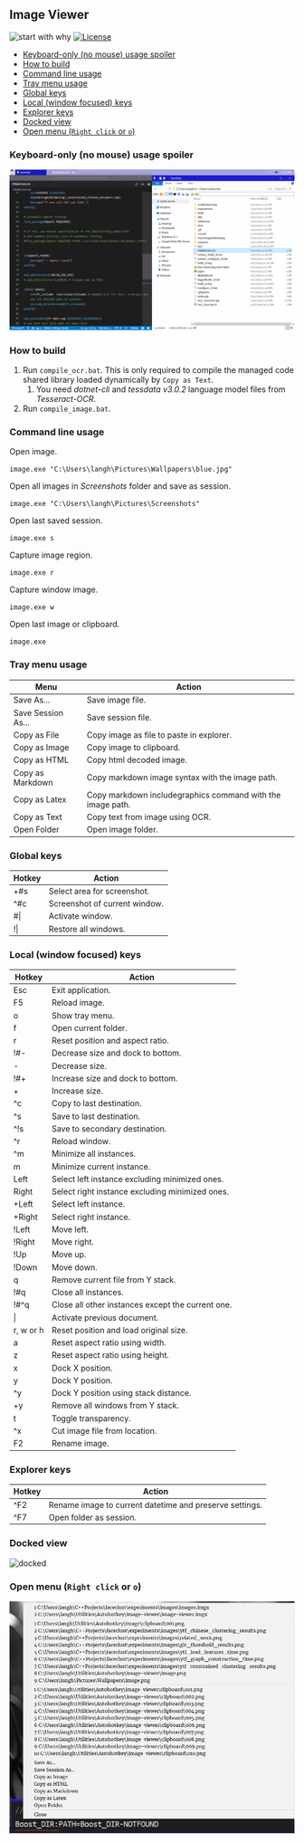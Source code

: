 ## Image Viewer <!-- omit in toc -->

![start with why](https://img.shields.io/badge/autohotkey%20build-passing-brightgreen.svg?style=flat) [![License](https://img.shields.io/badge/License-MIT-blue.svg)](https://raw.githubusercontent.com/langheran/image-viewer/master/LICENSE.md)
- [Keyboard-only (no mouse) usage spoiler](#keyboard-only-no-mouse-usage-spoiler)
- [How to build](#how-to-build)
- [Command line usage](#command-line-usage)
- [Tray menu usage](#tray-menu-usage)
- [Global keys](#global-keys)
- [Local (window focused) keys](#local-window-focused-keys)
- [Explorer keys](#explorer-keys)
- [Docked view](#docked-view)
- [Open menu (`Right click` or `o`)](#open-menu-right-click-or-o)

### Keyboard-only (no mouse) usage spoiler

![usage](docs/images/usage.gif)

### How to build

1. Run `compile_ocr.bat`. This is only required to compile the managed code shared library loaded dynamically by `Copy as Text`. 
    1. You need _dotnet-cli_ and _tessdata v3.0.2_ language model files from _Tesseract-OCR_.
2. Run `compile_image.bat`.

### Command line usage

Open image.

```batch
image.exe "C:\Users\langh\Pictures\Wallpapers\blue.jpg"
```

Open all images in _Screenshots_ folder and save as session.

```batch
image.exe "C:\Users\langh\Pictures\Screenshots"
```

Open last saved session.

```batch
image.exe s
```

Capture image region.

```batch
image.exe r
```

Capture window image.

```batch
image.exe w
```

Open last image or clipboard.

```batch
image.exe
```

### Tray menu usage

| Menu | Action                        |
| ------------------ | -------------------- |
| Save As... | Save image file. |
| Save Session As... | Save session file. |
| Copy as File | Copy image as file to paste in explorer. |
| Copy as Image | Copy image to clipboard. |
| Copy as HTML | Copy html decoded image. |
| Copy as Markdown | Copy markdown image syntax with the image path. |
| Copy as Latex | Copy markdown includegraphics command with the image path. |
| Copy as Text | Copy text from image using OCR. |
| Open Folder | Open image folder. |

### Global keys

| Hotkey | Action                        |
| ------ | ----------------------------- |
| +#s     | Select area for screenshot.   |
| ^#c    | Screenshot of current window. |
| #\|    | Activate window.              |
| !\|    | Restore all windows.          |


### Local (window focused) keys

| Hotkey | Action                            |
| ------ | --------------------------------- |
| Esc    | Exit application.                 |
| F5     | Reload image.                     |
| o      | Show tray menu.                   |
| f      | Open current folder.              |
| r      | Reset position and aspect ratio.  |
| !#-    | Decrease size and dock to bottom. |
| -      | Decrease size.                    |
| !#+    | Increase size and dock to bottom. |
| +      | Increase size.                    |
| ^c     | Copy to last destination.         |
| ^s     | Save to last destination.         |
| ^!s    | Save to secondary destination.    |
| ^r     | Reload window.                    |
| ^m     | Minimize all instances.           |
| m     | Minimize current instance.           |
| Left     | Select left instance excluding minimized ones.           |
| Right     | Select right instance excluding minimized ones.           |
| +Left     | Select left instance.           |
| +Right     | Select right instance.           |
| !Left     | Move left.           |
| !Right     | Move right.           |
| !Up     | Move up.           |
| !Down     | Move down.           |
| q     | Remove current file from Y stack.           |
| !#q     | Close all instances.           |
| !#^q     | Close all other instances except the current one.           |
| \|     | Activate previous document.           |
| r, w or h     |  Reset position and load original size.          |
| a     |  Reset aspect ratio using width.          |
| z     |  Reset aspect ratio using height.          |
| x     |  Dock X position.          |
| y     |  Dock Y position.          |
| ^y     |  Dock Y position using stack distance.          |
| +y     |  Remove all windows from Y stack.          |
| t     |  Toggle transparency.          |
| ^x     |  Cut image file from location.          |
| F2     |  Rename image.          |

### Explorer keys
| Hotkey | Action                            |
| ------ | --------------------------------- |
| ^F2     |  Rename image to current datetime and preserve settings.          |
| ^F7     |  Open folder as session.          |

### Docked view
![docked](docs/images/docked.gif)

### Open menu (`Right click` or `o`)
![menu](docs/images/menu.png)